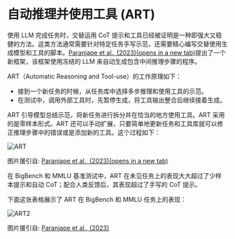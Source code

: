 # 自动推理并使用工具 (ART)

使用 LLM 完成任务时，交替运用 CoT 提示和工具已经被证明是一种即强大又稳健的方法。这类方法通常需要针对特定任务手写示范，还需要精心编写交替使用生成模型和工具的脚本。[Paranjape et al., (2023)(opens in a new tab)](https://arxiv.org/abs/2303.09014)提出了一个新框架，该框架使用冻结的 LLM 来自动生成包含中间推理步骤的程序。

ART（Automatic Reasoning and Tool-use）的工作原理如下：

- 接到一个新任务的时候，从任务库中选择多步推理和使用工具的示范。
- 在测试中，调用外部工具时，先暂停生成，将工具输出整合后继续接着生成。

ART 引导模型总结示范，将新任务进行拆分并在恰当的地方使用工具。ART 采用的是零样本形式。ART 还可以手动扩展，只要简单地更新任务和工具库就可以修正推理步骤中的错误或是添加新的工具。这个过程如下：

![ART](https://www.promptingguide.ai/_next/image?url=%2F_next%2Fstatic%2Fmedia%2FART.3b30f615.png&w=1200&q=75)

图片援引自: [Paranjape et al., (2023)(opens in a new tab)](https://arxiv.org/abs/2303.09014)

在 BigBench 和 MMLU 基准测试中，ART 在未见任务上的表现大大超过了少样本提示和自动 CoT；配合人类反馈后，其表现超过了手写的 CoT 提示。

下面这张表格展示了 ART 在 BigBench 和 MMLU 任务上的表现：

![ART2](https://www.promptingguide.ai/_next/image?url=%2F_next%2Fstatic%2Fmedia%2FART2.9fb2b217.png&w=1920&q=75)

图片援引自: [Paranjape et al., (2023)](https://arxiv.org/abs/2303.09014)